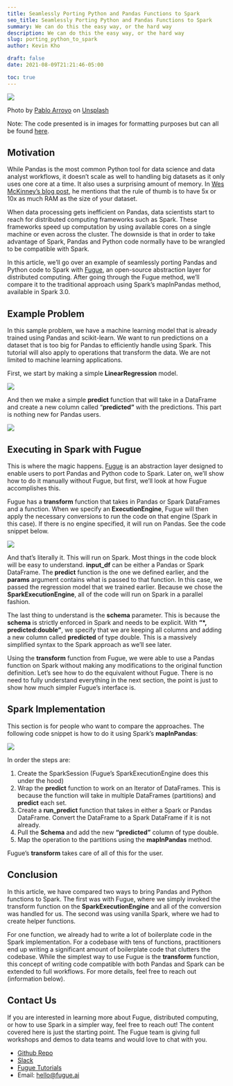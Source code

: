 ```yaml
---
title: Seamlessly Porting Python and Pandas Functions to Spark
seo_title: Seamlessly Porting Python and Pandas Functions to Spark
summary: We can do this the easy way, or the hard way
description: We can do this the easy way, or the hard way
slug: porting_python_to_spark
author: Kevin Kho

draft: false
date: 2021-08-09T21:21:46-05:00

toc: true
---
```


![](https://miro.medium.com/v2/resize:fit:1400/0*Ks4KCdEzkUTrrK8B)

Photo by  [Pablo Arroyo](https://unsplash.com/@pablogamedev?utm_source=medium&utm_medium=referral)  on  [Unsplash](https://unsplash.com/?utm_source=medium&utm_medium=referral)

Note: The code presented is in images for formatting purposes but can all be found  [here](https://fugue-tutorials.readthedocs.io/en/latest/tutorials/beginner/introduction.html).

## Motivation

While Pandas is the most common Python tool for data science and data analyst workflows, it doesn’t scale as well to handling big datasets as it only uses one core at a time. It also uses a surprising amount of memory. In  [Wes McKinney’s blog post](https://wesmckinney.com/blog/apache-arrow-pandas-internals/), he mentions that the rule of thumb is to have 5x or 10x as much RAM as the size of your dataset.

When data processing gets inefficient on Pandas, data scientists start to reach for distributed computing frameworks such as Spark. These frameworks speed up computation by using available cores on a single machine or even across the cluster. The downside is that in order to take advantage of Spark, Pandas and Python code normally have to be wrangled to be compatible with Spark.

In this article, we’ll go over an example of seamlessly porting Pandas and Python code to Spark with  [Fugue](https://github.com/fugue-project/fugue), an open-source abstraction layer for distributed computing. After going through the Fugue method, we’ll compare it to the traditional approach using Spark’s mapInPandas method, available in Spark 3.0.

## Example Problem

In this sample problem, we have a machine learning model that is already trained using Pandas and scikit-learn. We want to run predictions on a dataset that is too big for Pandas to efficiently handle using Spark. This tutorial will also apply to operations that transform the data. We are not limited to machine learning applications.

First, we start by making a simple  **LinearRegression**  model.

![](https://miro.medium.com/v2/resize:fit:1400/1*qJcOuC5DnW9eBl8E6WICRA.png)

And then we make a simple  **predict**  function that will take in a DataFrame and create a new column called “**predicted”**  with the predictions. This part is nothing new for Pandas users.

![](https://miro.medium.com/v2/resize:fit:1400/1*JWobeYZ37MeyjKn8yfSGLQ.png)

## Executing in Spark with Fugue

This is where the magic happens.  [Fugue](https://github.com/fugue-project/fugue)  is an abstraction layer designed to enable users to port Pandas and Python code to Spark. Later on, we’ll show how to do it manually without Fugue, but first, we’ll look at how Fugue accomplishes this.

Fugue has a  **transform**  function that takes in Pandas or Spark DataFrames and a function. When we specify an  **ExecutionEngine**, Fugue will then apply the necessary conversions to run the code on that engine (Spark in this case). If there is no engine specified, it will run on Pandas. See the code snippet below.

![](https://miro.medium.com/v2/resize:fit:1400/1*jT-GHXUdgu0LyLy9vHvfKQ.png)

And that’s literally it. This will run on Spark. Most things in the code block will be easy to understand.  **input_df** can be either a Pandas or Spark DataFrame. The  **predict**  function is the one we defined earlier, and the  **params**  argument contains what is passed to that function. In this case, we passed the regression model that we trained earlier. Because we chose the  **SparkExecutionEngine**, all of the code will run on Spark in a parallel fashion.

The last thing to understand is the  **schema**  parameter. This is because the  **schema**  is strictly enforced in Spark and needs to be explicit. With  **“*, predicted:double”**, we specify that we are keeping all columns and adding a new column called  **predicted**  of type double. This is a massively simplified syntax to the Spark approach as we’ll see later.

Using the  **transform**  function from Fugue, we were able to use a Pandas function on Spark without making any modifications to the original function definition. Let’s see how to do the equivalent without Fugue. There is no need to fully understand everything in the next section, the point is just to show how much simpler Fugue’s interface is.

## Spark Implementation

This section is for people who want to compare the approaches. The following code snippet is how to do it using Spark’s  **mapInPandas**:

![](https://miro.medium.com/v2/resize:fit:1400/1*JdsBSt67ifYZt1fCcmf7AQ.png)

In order the steps are:

1.  Create the SparkSession (Fugue’s SparkExecutionEngine does this under the hood)
2.  Wrap the  **predict**  function to work on an Iterator of DataFrames. This is because the function will take in multiple DataFrames (partitions) and  **predict**  each set.
3.  Create a  **run_predict**  function that takes in either a Spark or Pandas DataFrame. Convert the DataFrame to a Spark DataFrame if it is not already.
4.  Pull the  **Schema**  and add the new  **“predicted”**  column of type double.
5.  Map the operation to the partitions using the  **mapInPandas**  method.

Fugue’s  **transform**  takes care of all of this for the user.

## Conclusion

In this article, we have compared two ways to bring Pandas and Python functions to Spark. The first was with Fugue, where we simply invoked the transform function on the  **SparkExecutionEngine**  and all of the conversion was handled for us. The second was using vanilla Spark, where we had to create helper functions.

For one function, we already had to write a lot of boilerplate code in the Spark implementation. For a codebase with tens of functions, practitioners end up writing a significant amount of boilerplate code that clutters the codebase. While the simplest way to use Fugue is the  **transform**  function, this concept of writing code compatible with both Pandas and Spark can be extended to full workflows. For more details, feel free to reach out (information below).

## Contact Us

If you are interested in learning more about Fugue, distributed computing, or how to use Spark in a simpler way, feel free to reach out! The content covered here is just the starting point. The Fugue team is giving full workshops and demos to data teams and would love to chat with you.

* [Github Repo](https://github.com/fugue-project/fugue)
* [Slack](https://join.slack.com/t/fugue-project/shared_invite/zt-jl0pcahu-KdlSOgi~fP50TZWmNxdWYQ)
* [Fugue Tutorials](https://fugue-tutorials.readthedocs.io/en/latest/tutorials/beginner/index.html)
* Email: hello@fugue.ai